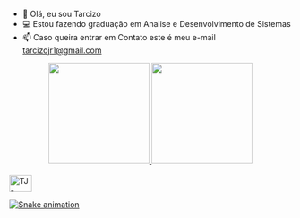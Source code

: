 - 👋 Olá, eu sou Tarcizo 
- 💻 Estou fazendo graduação em Analise e Desenvolvimento de Sistemas
- 📫 Caso queira entrar em Contato este é meu e-mail tarcizojr1@gmail.com

<div align="center">
  <a href="https://github.com/tarcizojr">
  <img height="180em" src="https://github-readme-stats.vercel.app/api?username=tarcizojr&show_icons=true&theme=dark&include_all_commits=true&count_private=true"/>
  <img height="180em" src="https://github-readme-stats.vercel.app/api/top-langs/?username=tarcizojr&layout=compact&langs_count=7&theme=dark"/>
</div>
  
<div style="display: inline_block"><br>
  
  <img align="center" alt="TJ-Python" height="30" width="40" src="https://user-images.githubusercontent.com/62778670/141026924-9afb6d75-2e8c-48e2-a12d-28b60e75c522.png">

</div>
  
 ![Snake animation](https://github.com/rafaballerini/tarcizojr/blob/output/github-contribution-grid-snake.svg)
